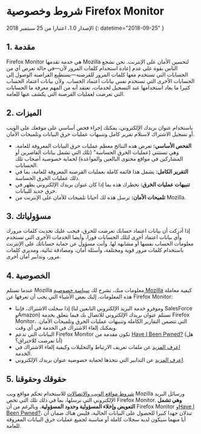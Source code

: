 # شروط وخصوصية Firefox Monitor
الإصدار 1.0، اعتبارا من 25 سبتمبر 2018
{: datetime="2018-09-25" }

## 1. مقدمة

Firefox Monitor هي خدمة تقدمها Mozilla لتحسين الأمان على الإنترنت. نحن نشجع الناس بقوة على عدم إعادة استخدام كلمات المرور لأن—في حالة تعرض أي من الحسابات التي تستخدم معها كلمات المرور للقرصنة—يستطيع القراصنة الوصول إلى الحسابات الأخرى التي تستخدم نفس بيانات اعتماد الحساب. ولأن بيانات اعتماد الحساب كثيرا ما يعاد استخدامها عند التسجيل لخدمات، نعتقد أنه من المهم معرفة ما الحسابات التي تعرضت لعمليات القرصنة التي يكشف عنها للعامة.
 
## 2. الميزات

باستخدام عنوان بريدك الإلكتروني، يمكنك إجراء فحص أساسي على موقعك على الويب أو تسجيل الاشتراك لاستلام تقرير كامل وتنبيهات عمليات خرق البيانات وتلميحات الأمان. 
* **الفحص الأساسي:** تعرض هذه النتائج معظم عمليات خرق البيانات المعروفة للعامة. وهي تستثني (عمليات الخرق الحساسة" (تلك التي تشمل بيانات القاصرين أو المشاركين في مواقع محتوى البالغين والمواعدة) لحماية خصوصية أصحاب تلك الحسابات.
* **التقرير الكامل:** يشمل هذا قائمة كاملة بعمليات القرصنة المعروفة للعامة، بما في ذلك عمليات الخرق الحساسة.
* **تنبيهات عمليات الخرق:** تخطرك هذه بما إذا كان عنوان بريدك الإلكتروني يظهر في خرق جديد للبيانات.
* **تلميحات الأمان:** ترسل هذه لك أحيانا تلميحات للأمان على الإنترنت من Mozilla.

## 3. مسؤولياتك 

إذا أدركت أن بيانات اعتماد حسابك تعرضت للخرق، فيجب عليك تحديث كلمات مرورك وأي بيانات اعتماد أخرى لتلك الحسابات فورا، وأيضا الخدمات الأخرى التي تستخدم معلومات الحساب نفسها أو مشابهة لها. وأنت مسؤول عن حماية حساباتك على الإنترنت باستخدام كلمات مرور قوية ومختلفة، وأسئلة أمان، ومصادقة ثنائية، ومديري كلمات مرور، وتدابير أمان أخرى.  

## 4. الخصوصية 

عندما تستلم Mozilla معلومات منك، تشرح لك [سياسة خصوصية Mozilla](https://www.mozilla.org/privacy/) كيفية معاملة هذه المعلومات. إليك بعض الأشياء التي يجب أن تعرفها عن Firefox Monitor:

* إذا سجلت الاشتراك، فإننا (وموفرو خدمة البريد الإلكتروني التابعين لنا SalesForce وAmazon) نستلم عنوان بريدك الإلكتروني للاتصال بك فيما يتعلق بخدمة Firefox Monitor، التي تتضمن التقارير الكاملة وتنبيهات عمليات الخرق وتلميحات الأمان. ويمكنك إلغاء الاشتراك في الخدمة في أي وقت. 
* البيانات التي تدعم Firefox Monitor تكون مقدمة من [Have I Been Pwned?](https://haveibeenpwned.com/) (هل أنا تعرضت للاختراق؟) 
* [اعرف المزيد](https://www.mozilla.org/privacy/websites/#cookies) عن ملفات تعريف الارتباط والتحليلات وكيفية إلغاء الاشتراك في الخدمة.
* [اعرف المزيد](https://blog.mozilla.org/security/2018/06/25/scanning-breached-accounts-k-anonymity/) عن التدابير التي نتخذها لحماية خصوصية عنوان بريدك الإلكتروني. 

## 5. حقوقك وحقوقنا

[شروط مواقع الويب والاتصالات](https://www.mozilla.org/about/legal/terms/mozilla/) للاستخدام تحكم مواقع ويب Mozilla ورسائل البريد الإلكتروني التي نرسلها، بما في ذلك تلك التي تخص Firefox Monitor.  **وهي تشمل التعويض وإخلاء المسؤولية وحدود المسؤولية.** وبالرغم من أن Firefox Monitor و[Have I Been Pwned?](https://haveibeenpwned.com/)، تبذلان جهدا كبيرا للحصول على البيانات الحالية، فليس هناك ضمان أن أيا منهما سيكون لديه سجلات كاملة أو مناسبة لجميع عمليات خرق البيانات المعروفة للعامة.                           
